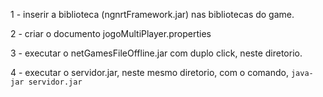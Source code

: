 1 - inserir a biblioteca (ngnrtFramework.jar) nas bibliotecas do game.

2 - criar o documento jogoMultiPlayer.properties

3 - executar o netGamesFileOffline.jar com duplo click, neste diretorio.

4 - executar o servidor.jar, neste mesmo diretorio, com o comando, `java-jar servidor.jar`
